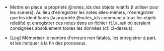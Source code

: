 
* Mettre en place la propriété @notes_ids des objets relatifs (l'utiliser pour les scènes). Au lieu d'enregistrer les notes elles-mêmes, n'enregistrer que les identifiants (la propriété @notes_ids commune à tous les objets relatifs) et enregistrer ces notes dans un fichier `film.msh` où seraient consignées absoluement toutes les données (cf. ci-dessus).

* [Log] Mémoriser le nombre d'erreurs non fatales, les enregistrer à part, et les indiquer à la fin des processus.
